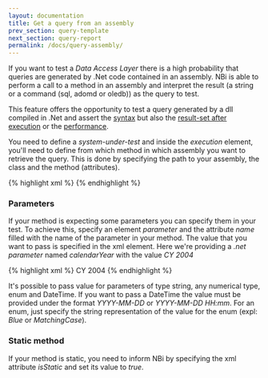 ```yaml
---
layout: documentation
title: Get a query from an assembly
prev_section: query-template
next_section: query-report
permalink: /docs/query-assembly/
---
```

If you want to test a *Data Access Layer* there is a high probability that queries are generated by .Net code contained in an assembly. NBi is able to perform a call to a method in an assembly and interpret the result (a string or a command (sql, adomd or oledb)) as the query to test.

This feature offers the opportunity to test a query generated by a dll compiled in .Net and assert the [syntax](../query-syntax/) but also the [result-set after execution](../compare-equivalence-resultsets/) or the [performance](../query-performance/).

You need to define a *system-under-test* and inside the *execution* element, you'll need to define from which method in which assembly you want to retrieve the query. This is done by specifying the path to your assembly, the class and the method (attributes).

{% highlight xml %}
<system-under-test>
		<execution>
			<assembly
				path="NBi.Testing.dll"
				class="NBi.Testing.Acceptance.Resources.AssemblyClass"
				method="GetSelectMdx"
			/>
		</execution>
	</system-under-test>
{% endhighlight %}

### Parameters
If your method is expecting some parameters you can specify them in your test. To achieve this, specify an element *parameter* and the attribute *name* filled with the name of the parameter in your method. The value that you want to pass is specified in the xml element. Here we're providing a *.net parameter* named *calendarYear* with the value *CY 2004*

{% highlight xml %}
<system-under-test>
		<execution>
			<assembly
				path="NBi.Testing.dll"
				class="NBi.Testing.Acceptance.Resources.AssemblyClass"
				method="GetSelectMdx"
			/>
				<parameter name="calendarYear">CY 2004</parameter>
			</assembly>
		</execution>
	</system-under-test>
{% endhighlight %}

It's possible to pass value for parameters of type string, any numerical type, enum and DateTime. If you want to pass a DateTime the value must be provided under the format *YYYY-MM-DD* or *YYYY-MM-DD HH:mm*. For an enum, just specify the string representation of the value for the enum (expl: *Blue* or *MatchingCase*).

### Static method
If your method is static, you need to inform NBi by specifying the xml attribute *isStatic* and set its value to *true*.
